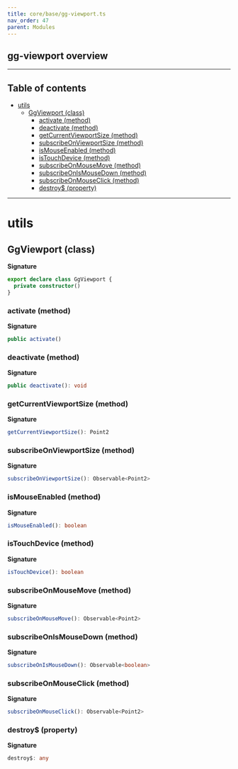 ```yaml
---
title: core/base/gg-viewport.ts
nav_order: 47
parent: Modules
---
```


## gg-viewport overview

---

<h2 class="text-delta">Table of contents</h2>

- [utils](#utils)
  - [GgViewport (class)](#ggviewport-class)
    - [activate (method)](#activate-method)
    - [deactivate (method)](#deactivate-method)
    - [getCurrentViewportSize (method)](#getcurrentviewportsize-method)
    - [subscribeOnViewportSize (method)](#subscribeonviewportsize-method)
    - [isMouseEnabled (method)](#ismouseenabled-method)
    - [isTouchDevice (method)](#istouchdevice-method)
    - [subscribeOnMouseMove (method)](#subscribeonmousemove-method)
    - [subscribeOnIsMouseDown (method)](#subscribeonismousedown-method)
    - [subscribeOnMouseClick (method)](#subscribeonmouseclick-method)
    - [destroy$ (property)](#destroy-property)

---

# utils

## GgViewport (class)

**Signature**

```ts
export declare class GgViewport {
  private constructor()
}
```

### activate (method)

**Signature**

```ts
public activate()
```

### deactivate (method)

**Signature**

```ts
public deactivate(): void
```

### getCurrentViewportSize (method)

**Signature**

```ts
getCurrentViewportSize(): Point2
```

### subscribeOnViewportSize (method)

**Signature**

```ts
subscribeOnViewportSize(): Observable<Point2>
```

### isMouseEnabled (method)

**Signature**

```ts
isMouseEnabled(): boolean
```

### isTouchDevice (method)

**Signature**

```ts
isTouchDevice(): boolean
```

### subscribeOnMouseMove (method)

**Signature**

```ts
subscribeOnMouseMove(): Observable<Point2>
```

### subscribeOnIsMouseDown (method)

**Signature**

```ts
subscribeOnIsMouseDown(): Observable<boolean>
```

### subscribeOnMouseClick (method)

**Signature**

```ts
subscribeOnMouseClick(): Observable<Point2>
```

### destroy$ (property)

**Signature**

```ts
destroy$: any
```
